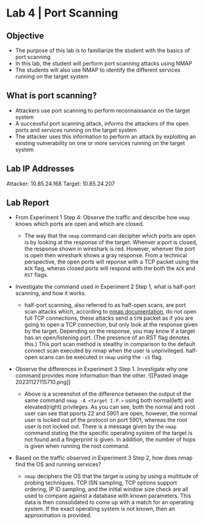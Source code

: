 # Lab 4 | Port Scanning

## Objective

- The purpose of this lab is to familiarize the student with the basics of port
  scanning
- In this lab, the student will perform port scanning attacks using NMAP
- The students will also use NMAP to identify the different services running on
  the target system

## What is port scanning?

- Attackers use port scanning to perform reconnaissance on the target system
- A successful port scanning attack, informs the attackers of the open ports and
  services running on the target system
- The attacker uses this information to perform an attack by exploiting an
  existing vulnerability on one or more services running on the target system

## Lab IP Addresses

Attacker: 10.85.24.168 Target: 10.85.24.207

## Lab Report

- From Experiment 1 Step 4: Observe the traffic and describe how `nmap` knows
  which ports are open and which are closed.

  - The way that the `nmap` command can decipher which ports are open is by
    looking at the response of the target. Whenver a port is closed, the
    response shown in wireshark is red. However, whenver the port is open then
    wireshark shows a gray response. From a technical perspective, the open
    ports will reponse with a TCP packet using the `ACK` flag, wheras closed
    ports will respond with the both the `ACK` and `RST` flags.

- Investigate the command used in Experiment 2 Step 1, what is half-port
  scanning, and how it works.

  - half-port scanning, also referred to as half-open scans, are port scan
    attacks which, according to
    [nmap documentation](https://nmap.org/book/man-port-scanning-techniques.html),
    do not open full TCP connections, these attacks send a `SYN` packet as if
    you are going to open a TCP connection, but only look at the response given
    by the target. Depending on the response, you may know if a target has an
    open/listening port. (The presence of an RST flag denotes this.) This port
    scan method is stealthy in comparison to the default connect scan executed
    by nmap when the user is unprivileged. half-open scans can be executed in
    `nmap` using the `-sS` flag.

- Observe the differences in Experiment 3 Step 1. Investigate why one command
  provides more information than the other. ![[Pasted image 20231127115710.png]]

  - Above is a screenshot of the difference between the output of the same
    command `nmap -A <target I.P.>` using both normal(left) and elevated(right)
    privileges. As you can see, both the normal and root user can see that
    pports 22 and 5901 are open, however, the normal user is locked out pf the
    protocol on port 5901, whereas the root user is not locked out. There is a
    message given by the `nmap` command stating the the specific operating
    system of the target is not found and a fingerprint is given. In addition,
    the number of hops is given when running the root command.

- Based on the traffic observed in Experiment 3 Step 2, how does nmap find the
  OS and running services?
  - `nmap` deciphers the OS that the target is using by using a multitude of
    probing techniques. TCP ISN sampling, TCP options support ordering, IP ID
    sampling, and the initial window size check are all used to compare against
    a database with known parameters. This data is then consolidated to come up
    with a match for an operating system. If the exact operating system is not
    known, then an approximation is provided.

